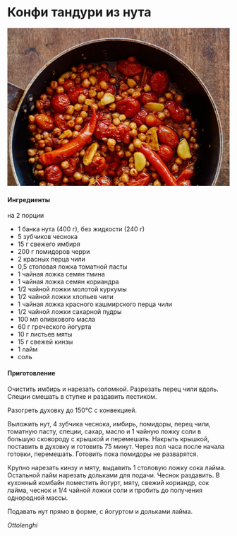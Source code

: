 # Конфи тандури из нута

![Конфи тандури из нута](../pics/tandoorichickpeas_2.jpg)

#### Ингредиенты
на 2 порции

* 1 банка нута (400 г), без жидкости (240 г)
* 5 зубчиков чеснока
* 15 г свежего имбиря
* 200 г помидоров черри
* 2 красных перца чили
* 0,5 столовая ложка томатной пасты
* 1 чайная ложка семян тмина
* 1 чайная ложка семян кориандра
* 1/2 чайной ложки молотой куркумы
* 1/2 чайной ложки хлопьев чили
* 1 чайная ложка красного кашмирского перца чили
* 1/2 чайной ложки сахарной пудры
* 100 мл оливкового масла
* 60 г греческого йогурта
* 10 г листьев мяты
* 15 г свежей кинзы
* 1 лайм
* соль

#### Приготовление

Очистить имбирь и нарезать соломкой. Разрезать перец чили вдоль. Специи смешать в ступке и раздавить пестиком.

Разогреть духовку до 150°C с конвекцией.

Выложить нут, 4 зубчика чеснока, имбирь, помидоры, перец чили, томатную пасту, специи, сахар, масло и 1 чайную ложку соли в большую сковороду с крышкой и перемешать. Накрыть крышкой, поставить в духовку и готовить 75 минут. Через пол часа после начала готовки, перемешать. Готовить пока помидоры не разварятся.

Крупно нарезать кинзу и мяту, выдавить 1 столовую ложку сока лайма. Остальной лайм нарезать дольками для подачи. Чеснок раздавить.
В кухонный комбайн поместить йогурт, мяту, свежий кориандр, сок лайма, чеснок и 1/4 чайной ложки соли и пробить до получения однородной массы.

Подавать нут прямо в форме, с йогуртом и дольками лайма.

*Ottolenghi*
